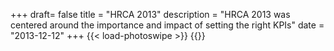 +++
draft= false
title = "HRCA 2013"
description = "HRCA 2013 was centered around the importance and impact of setting the right KPIs"
date = "2013-12-12"
+++
{{< load-photoswipe >}}
{{<gallery dir="img/events/hrca2013/" caption-position="none" />}}
